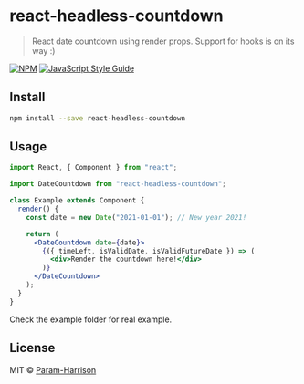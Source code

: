 # react-headless-countdown

> React date countdown using render props. Support for hooks is on its way :)

[![NPM](https://img.shields.io/npm/v/react-headless-countdown.svg)](https://www.npmjs.com/package/react-headless-countdown) [![JavaScript Style Guide](https://img.shields.io/badge/code_style-standard-brightgreen.svg)](https://standardjs.com)

## Install

```bash
npm install --save react-headless-countdown
```

## Usage

```jsx
import React, { Component } from "react";

import DateCountdown from "react-headless-countdown";

class Example extends Component {
  render() {
    const date = new Date("2021-01-01"); // New year 2021!

    return (
      <DateCountdown date={date}>
        {({ timeLeft, isValidDate, isValidFutureDate }) => (
          <div>Render the countdown here!</div>
        )}
      </DateCountdown>
    );
  }
}
```

Check the example folder for real example.

## License

MIT © [Param-Harrison](https://github.com/Param-Harrison)

